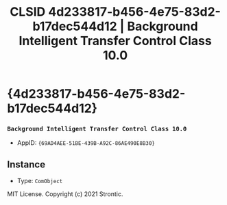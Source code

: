 ﻿---
title: "CLSID 4d233817-b456-4e75-83d2-b17dec544d12 | Background Intelligent Transfer Control Class 10.0"
excerpt: What is COM-Object CLSID 4d233817-b456-4e75-83d2-b17dec544d12?
---

# {4d233817-b456-4e75-83d2-b17dec544d12}

### `Background Intelligent Transfer Control Class 10.0`
* AppID: `{69AD4AEE-51BE-439B-A92C-86AE490E8B30}`

## Instance

* Type: `ComObject`

MIT License. Copyright (c) 2021 Strontic.



